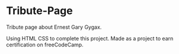 # Tribute-Page 

Tribute page about Ernest Gary Gygax.

Using HTML CSS to complete this project. 
Made as a project to earn certification on freeCodeCamp.
